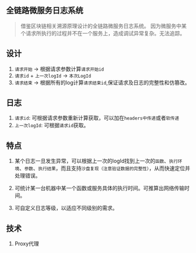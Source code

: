 ## 全链路微服务日志系统
> 借鉴区块链相关溯源原理设计的全链路微服务日志系统。
> 因为微服务中某个请求所执行的过程并不在一个服务上，造成调试异常复杂。无法追踪。

## 设计

1. `请求开始` -> 根据请求参数计算`请求开始id`
2. `请求id` + `上一次logId` -> `本次LogId`
3. `请求结束` -> 根据所有的log计算`请求结束id`,保证请求及日志的完整性和仿篡改。

## 日志

1. `请求id`: 可根据请求参数重新计算获取，可以加在`headers中传递`或者`软传递`
2. `上一次logId`: 可根据`请求id`获取。

## 特点

1. 某个日志一旦发生异常，可以根据上一次的logId找到上一次的`函数`、`执行环境`、`参数`、`执行结果`，而且支持`沙盘复现（注意验证数据的完整性）`，从而快速定位并处理错误。

2. 可统计某一台机器中某一个函数或服务具体的执行时间。可推算出网络传输时间。

3. 可自定义日志等级，以适应不同级别的需求。

## 技术

1. Proxy代理


